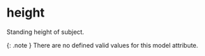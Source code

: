 # height
Standing height of subject.


{: .note }
There are no defined valid values for this model attribute.
